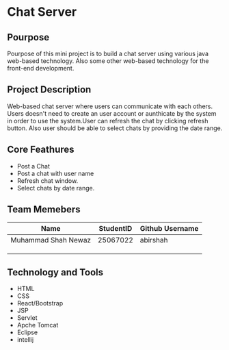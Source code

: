# Chat Server

## Pourpose 
Pourpose of this mini project is to build a chat server using various java web-based technology.
Also some other web-based technology for the front-end development.

## Project Description
Web-based chat server where users can communicate with each others. Users doesn't need to create an 
user account or aunthicate by the system in order to use the system.User can refresh the chat by clicking 
refresh button. Also user should be able to select chats by providing the date range.

## Core Feathures
  * Post a Chat 
  * Post a chat with user name
  * Refresh chat window.
  * Select chats by date range.
  
## Team Memebers

| Name                     |StudentID                     |Github Username
|------------------------- |----------------------------- |----------------
|Muhammad Shah Newaz       |25067022                      |abirshah
|                          |                              |
|                          |                              |
|                          |                              |

## Technology and Tools
* HTML
* CSS
* React/Bootstrap 
* JSP
* Servlet
* Apche Tomcat
* Eclipse
* intellij

